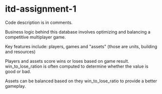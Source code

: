 # itd-assignment-1

Code description is in comments.

Business logic behind this database involves optimizing and balancing a competitive multiplayer game.

Key features include:
players, games and "assets" (those are units, building and resources)

Players and assets score wins or loses based on game result.
win_to_lose_ration is often computed to determine whether the value is good or bad.

Assets can be balanced based on they win_to_lose_ratio to provide a better gameplay.
